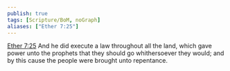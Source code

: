 ```yaml
---
publish: true
tags: [Scripture/BoM, noGraph]
aliases: ["Ether 7:25"]
---
```

[Ether 7:25](https://churchofjesuschrist.org/study/scriptures/bofm/ether/7?lang=eng&id=p25#p25) And he did execute a law throughout all the land, which gave power unto the prophets that they should go whithersoever they would; and by this cause the people were brought unto repentance.
